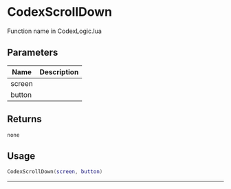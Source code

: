 # CodexScrollDown

Function name in CodexLogic.lua

## Parameters

| Name   | Description |
| ------ | ----------- |
| screen |             |
| button |             |

## Returns

`none`

## Usage

```lua
CodexScrollDown(screen, button)
```

---

